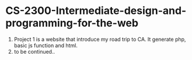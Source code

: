 # CS-2300-Intermediate-design-and-programming-for-the-web
1. Project 1 is a website that introduce my road trip to CA. It generate php, basic js function and html.
2. to be continued..

